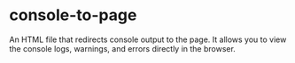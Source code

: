 # console-to-page
An HTML file that redirects console output to the page. It allows you to view the console logs, warnings, and errors directly in the browser.
